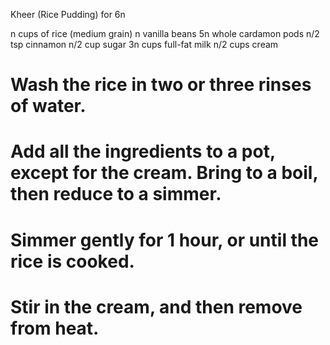 Kheer (Rice Pudding) for 6n

n cups of rice (medium grain)
n vanilla beans
5n whole cardamon pods
n/2 tsp cinnamon
n/2 cup sugar
3n cups full-fat milk
n/2 cups cream

# Wash the rice in two or three rinses of water.
# Add all the ingredients to a pot, except for the cream. Bring to a boil, then reduce to a simmer.
# Simmer gently for 1 hour, or until the rice is cooked.
# Stir in the cream, and then remove from heat.

